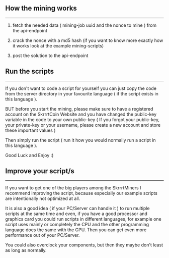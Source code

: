 ## How the mining works
___

1. fetch the needed data ( mining-job uuid and the nonce to mine ) from the api-endpoint


2. crack the nonce with a md5 hash (if you want to know more exactly how it works look at
   the example mining-scripts)


3. post the solution to the api-endpoint


## Run the scripts
___

If you don't want to code a script for yourself you can just copy the code from the
server directory in your favourite language ( if the script exists in this language ).

BUT before you start the mining, please make sure to have a registered account on the
SkrrrtCoin Website and you have changed the public-key variable in the code to your own
public-key ( If you forgot your public-key, your private-key or 
your username, please create a new account and store these important values )

Then simply run the script ( run it how you would normally run a script in this language ).

Good Luck and Enjoy :)

## Improve your script/s
___

If you want to get one of the big players among the SkrrrtMiners I recommend improving the
script, because especially our example scripts are intentionally not  optimized at all.

It is also a good idea ( if your PC/Server can handle it ) to run multiple scripts at the
same time and even, if you have a good processor and graphics card you could run scripts
in different languages, for example one script uses mainly or completely the CPU and
the other programming language does the same with the GPU. Then you can get even more
performance out of your PC/Server.

You could also overclock your components, but then they maybe don't least as long as
normally.

